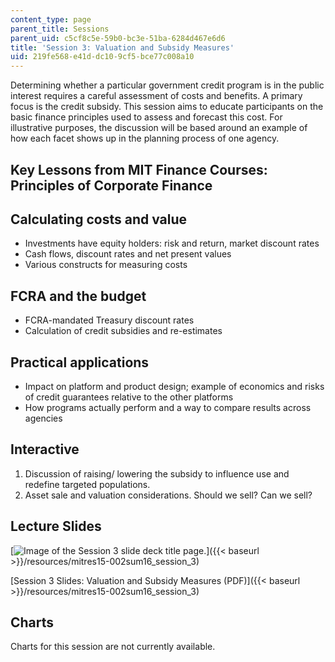 ```yaml
---
content_type: page
parent_title: Sessions
parent_uid: c5cf8c5e-59b0-bc3e-51ba-6284d467e6d6
title: 'Session 3: Valuation and Subsidy Measures'
uid: 219fe568-e41d-dc10-9cf5-bce77c008a10
---
```


Determining whether a particular government credit program is in the public interest requires a careful assessment of costs and benefits. A primary focus is the credit subsidy. This session aims to educate participants on the basic finance principles used to assess and forecast this cost. For illustrative purposes, the discussion will be based around an example of how each facet shows up in the planning process of one agency.

Key Lessons from MIT Finance Courses: Principles of Corporate Finance
---------------------------------------------------------------------

Calculating costs and value
---------------------------

*   Investments have equity holders: risk and return, market discount rates
*   Cash flows, discount rates and net present values
*   Various constructs for measuring costs

FCRA and the budget
-------------------

*   FCRA-mandated Treasury discount rates
*   Calculation of credit subsidies and re-estimates

Practical applications
----------------------

*   Impact on platform and product design; example of economics and risks of credit guarantees relative to the other platforms
*   How programs actually perform and a way to compare results across agencies

Interactive
-----------

1.  Discussion of raising/ lowering the subsidy to influence use and redefine targeted populations.
2.  Asset sale and valuation considerations. Should we sell? Can we sell?

Lecture Slides
--------------

[![Image of the Session 3 slide deck title page.](BASEURL_PLACEHOLDER/resources/res15-002_session_3)]({{< baseurl >}}/resources/mitres15-002sum16_session_3)

[Session 3 Slides: Valuation and Subsidy Measures (PDF)]({{< baseurl >}}/resources/mitres15-002sum16_session_3)

Charts
------

Charts for this session are not currently available.